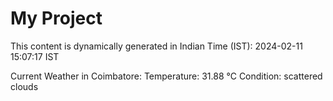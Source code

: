 # My Project

This content is dynamically generated in Indian Time (IST): 2024-02-11 15:07:17 IST


Current Weather in Coimbatore:
Temperature: 31.88 °C
Condition: scattered clouds

